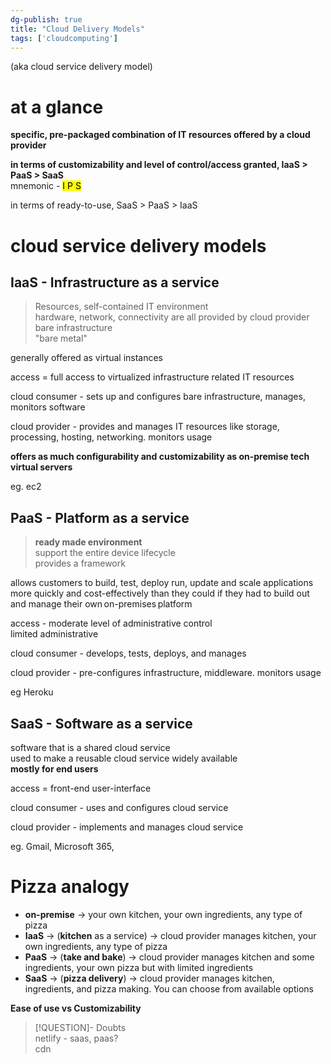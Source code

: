 ```yaml
---  
dg-publish: true  
title: "Cloud Delivery Models"  
tags: ['cloudcomputing']  
---  
```

  
(aka cloud service delivery model)  
  
# at a glance  
**specific, pre-packaged combination of IT resources offered by a cloud provider**  
  
**in terms of customizability and level of control/access granted, IaaS > PaaS > SaaS**   
mnemonic - <mark>I P S</mark>  
  
in terms of ready-to-use, SaaS > PaaS > IaaS  
  
# cloud service delivery models   
  
## IaaS - Infrastructure as a service  
> Resources, self-contained IT environment   
> hardware, network, connectivity are all provided by cloud provider   
> bare infrastructure  
> "bare metal"  
  
generally offered as virtual instances  
  
access = full access to virtualized infrastructure related IT resources  
  
cloud consumer - sets up and configures bare infrastructure, manages, monitors software   
  
cloud provider - provides and manages IT resources like storage, processing, hosting, networking. monitors usage   
  
**offers as much configurability and customizability as on-premise tech**  
**virtual servers**  
  
eg. ec2  
  
## PaaS - Platform as a service  
>**ready made environment**  
>support the entire device lifecycle  
>provides a framework  
  
allows customers to build, test, deploy run, update and scale applications more quickly and cost-effectively than they could if they had to build out and manage their own on-premises platform  
  
access - moderate level of administrative control  
limited administrative  
  
cloud consumer - develops, tests, deploys, and manages  
  
cloud provider - pre-configures infrastructure, middleware. monitors usage  
  
eg Heroku   
  
## SaaS - Software as a service   
software that is  a shared cloud service  
used to make a reusable cloud service widely available   
**mostly for end users**  
  
access = front-end user-interface  
  
cloud consumer - uses and configures cloud service  
  
cloud provider - implements and manages cloud service   
  
eg. Gmail, Microsoft 365,  
  
# Pizza analogy   
- **on-premise** -> your own kitchen, your own ingredients, any type of pizza  
- **IaaS** -> (**kitchen** as a service) -> cloud provider manages kitchen, your own ingredients, any type of pizza  
- **PaaS** -> (**take and bake**) -> cloud provider manages kitchen and some ingredients, your own pizza but with limited ingredients   
- **SaaS** -> (**pizza delivery**) -> cloud provider manages kitchen, ingredients, and pizza making. You can choose from available options   
  
**Ease of use vs Customizability**  
  
  
>[!QUESTION]- Doubts  
>netlify - saas, paas?  
>cdn  
  
  
  
